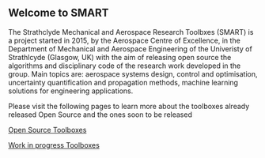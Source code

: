 ## Welcome to SMART

The Strathclyde Mechanical and Aerospace Research Toolbxes (SMART) is a project started in 2015, by the Aerospace Centre of Excellence, in the Department of Mechanical and Aerospace Engineering of the Univeristy of Strathlcyde (Glasgow, UK) with the aim of releasing open source the algorithms and disciplinary code of the research work developed in the group. Main topics are: aerospace systems design, control and optimisation, uncertainty quantification and propagation methods, machine learning solutions for engineering applications.

Please visit the following pages to learn more about the toolboxes already released Open Source and the ones soon to be released

[Open Source Toolboxes](ostools)

[Work in progress Toolboxes](wiptoolboxes)
